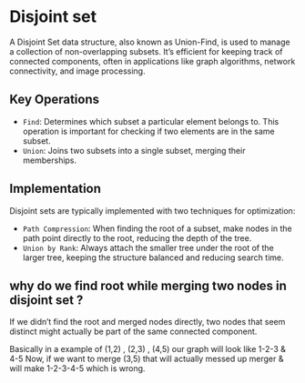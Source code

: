 # Disjoint set
A Disjoint Set data structure, also known as Union-Find, is used to manage a collection of non-overlapping subsets. It’s efficient for keeping track of connected components, often in applications like graph algorithms, network connectivity, and image processing.

## Key Operations

- `Find`: Determines which subset a particular element belongs to. This operation is important for checking if two elements are in the same subset.
- `Union`: Joins two subsets into a single subset, merging their memberships.

## Implementation
Disjoint sets are typically implemented with two techniques for optimization:

- `Path Compression`: When finding the root of a subset, make nodes in the path point directly to the root, reducing the depth of the tree.
- `Union by Rank`: Always attach the smaller tree under the root of the larger tree, keeping the structure balanced and reducing search time.

## why do we find root while merging two nodes in disjoint set ?

If we didn’t find the root and merged nodes directly, two nodes that seem distinct might actually be part of the same connected component. 

Basically in a example of (1,2) , (2,3) , (4,5) our graph will look like 1-2-3 & 4-5
Now, if we want to merge (3,5) that will actually messed up merger & will make 1-2-3-4-5 which is wrong.